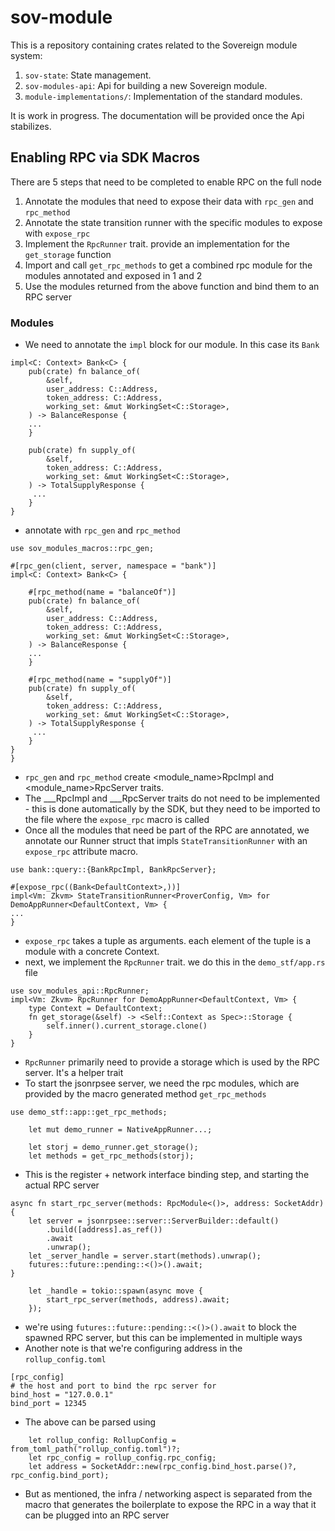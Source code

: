 # sov-module

This is a repository containing crates related to the Sovereign module system:

1. `sov-state`: State management.
2. `sov-modules-api`: Api for building a new Sovereign module.
3. `module-implementations/`: Implementation of the standard modules.

It is work in progress. The documentation will be provided once the Api stabilizes.


## Enabling RPC via SDK Macros

There are 5 steps that need to be completed to enable RPC on the full node
1. Annotate the modules that need to expose their data with `rpc_gen` and `rpc_method`
2. Annotate the state transition runner with the specific modules to expose with `expose_rpc`
3. Implement the `RpcRunner` trait. provide an implementation for the `get_storage` function
4. Import and call `get_rpc_methods` to get a combined rpc module for the modules annotated and exposed in 1 and 2
5. Use the modules returned from the above function and bind them to an RPC server

### Modules
* We need to annotate the `impl` block for our module. In this case its `Bank`
```
impl<C: Context> Bank<C> {
    pub(crate) fn balance_of(
        &self,
        user_address: C::Address,
        token_address: C::Address,
        working_set: &mut WorkingSet<C::Storage>,
    ) -> BalanceResponse {
    ...
    }
    
    pub(crate) fn supply_of(
        &self,
        token_address: C::Address,
        working_set: &mut WorkingSet<C::Storage>,
    ) -> TotalSupplyResponse {
     ...
    }
}
```
* annotate with `rpc_gen` and `rpc_method`
```
use sov_modules_macros::rpc_gen;

#[rpc_gen(client, server, namespace = "bank")]
impl<C: Context> Bank<C> {

    #[rpc_method(name = "balanceOf")]
    pub(crate) fn balance_of(
        &self,
        user_address: C::Address,
        token_address: C::Address,
        working_set: &mut WorkingSet<C::Storage>,
    ) -> BalanceResponse {
    ...
    }
    
    #[rpc_method(name = "supplyOf")]
    pub(crate) fn supply_of(
        &self,
        token_address: C::Address,
        working_set: &mut WorkingSet<C::Storage>,
    ) -> TotalSupplyResponse {
     ...
    }
}
}
```
* `rpc_gen` and `rpc_method` create <module_name>RpcImpl and <module_name>RpcServer traits.
* The ___RpcImpl and ___RpcServer traits do not need to be implemented - this is done automatically by the SDK, but they need to be imported to the file where the `expose_rpc` macro is called
* Once all the modules that need be part of the RPC are annotated, we annotate our Runner struct that impls `StateTransitionRunner` with an `expose_rpc` attribute macro.
```
use bank::query::{BankRpcImpl, BankRpcServer};

#[expose_rpc((Bank<DefaultContext>,))]
impl<Vm: Zkvm> StateTransitionRunner<ProverConfig, Vm> for DemoAppRunner<DefaultContext, Vm> {
...
}
```
* `expose_rpc` takes a tuple as arguments. each element of the tuple is a module with a concrete Context.
* next, we implement the `RpcRunner` trait. we do this in the `demo_stf/app.rs` file
```
use sov_modules_api::RpcRunner;
impl<Vm: Zkvm> RpcRunner for DemoAppRunner<DefaultContext, Vm> {
    type Context = DefaultContext;
    fn get_storage(&self) -> <Self::Context as Spec>::Storage {
        self.inner().current_storage.clone()
    }
}
```
* `RpcRunner` primarily need to provide a storage which is used by the RPC server. It's a helper trait
* To start the jsonrpsee server, we need the rpc modules, which are provided by the macro generated method `get_rpc_methods`
```
use demo_stf::app::get_rpc_methods;

    let mut demo_runner = NativeAppRunner...;

    let storj = demo_runner.get_storage();
    let methods = get_rpc_methods(storj);
```
* This is the register + network interface binding step, and starting the actual RPC server
```
async fn start_rpc_server(methods: RpcModule<()>, address: SocketAddr) {
    let server = jsonrpsee::server::ServerBuilder::default()
        .build([address].as_ref())
        .await
        .unwrap();
    let _server_handle = server.start(methods).unwrap();
    futures::future::pending::<()>().await;
}  

    let _handle = tokio::spawn(async move {
        start_rpc_server(methods, address).await;
    }); 

```
* we're using `futures::future::pending::<()>().await` to block the spawned RPC server, but this can be implemented in multiple ways
* Another note is that we're configuring address in the `rollup_config.toml`
```
[rpc_config]
# the host and port to bind the rpc server for
bind_host = "127.0.0.1"
bind_port = 12345
```
* The above can be parsed using
```
    let rollup_config: RollupConfig = from_toml_path("rollup_config.toml")?;
    let rpc_config = rollup_config.rpc_config;
    let address = SocketAddr::new(rpc_config.bind_host.parse()?, rpc_config.bind_port);
```
* But as mentioned, the infra / networking aspect is separated from the macro that generates the boilerplate to expose the RPC in a way that it can be plugged into an RPC server